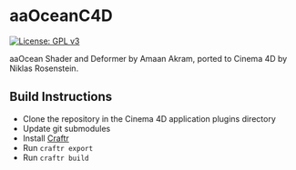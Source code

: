 # aaOceanC4D

[![License: GPL v3](https://img.shields.io/badge/License-GPL%20v3-blue.svg)](http://www.gnu.org/licenses/gpl-3.0)

aaOcean Shader and Deformer by Amaan Akram, ported to Cinema 4D by
Niklas Rosenstein.

## Build Instructions

  [Craftr]: https://craftr.net

* Clone the repository in the Cinema 4D application plugins directory
* Update git submodules
* Install [Craftr][]
* Run `craftr export`
* Run `craftr build`
